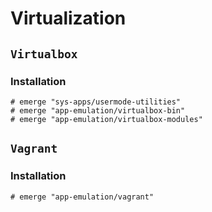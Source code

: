 # Virtualization

## `Virtualbox`

### Installation

```ShellSession
# emerge "sys-apps/usermode-utilities"
# emerge "app-emulation/virtualbox-bin"
# emerge "app-emulation/virtualbox-modules"
```

## `Vagrant`

### Installation

```ShellSession
# emerge "app-emulation/vagrant"
```
